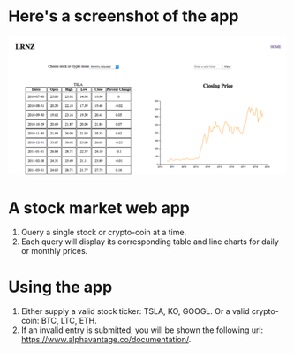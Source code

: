 # Here's a screenshot of the app
![alt text](app.png)

# A stock market web app
1. Query a single stock or crypto-coin at a time.
2. Each query will display its corresponding table and line charts for daily or monthly prices.

# Using the app
1. Either supply a valid stock ticker: TSLA, KO, GOOGL. Or a valid crypto-coin: BTC, LTC, ETH.
2. If an invalid entry is submitted, you will be shown the following url: https://www.alphavantage.co/documentation/.